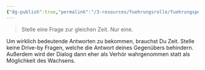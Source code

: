 ```yaml
---
{"dg-publish":true,"permalink":"/3-resources/fuehrungsrolle/fuehrungspersoenlichkeit/the-coaching-habit-von-michael-stanier/ask-one-question-at-a-time/","title":"Ask one Question at a Time","created":"2024-12-09T09:04:10.182+01:00","updated":"2024-12-08T23:31:06.736+01:00"}
---
```



> Stelle eine Frage zur gleichen Zeit. Nur eine.

Um wirklich bedeutende Antworten zu bekommen, brauchst Du Zeit. Stelle keine Drive-by Fragen, welche die Antwort deines Gegenübers behindern. Außerdem wird der Dialog dann eher als Verhör wahrgenommen statt als Möglichkeit des Wachsens.
